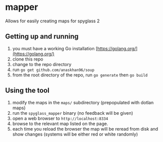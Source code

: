 # mapper
Allows for easily creating maps for spyglass 2

## Getting up and running
1. you must have a working Go installation [https://golang.org/](https://golang.org/)
2. clone this repo
3. change to the repo directory
4. run `go get github.com/anaskhan96/soup`
5. from the root directory of the repo, run `go generate` then `go build`


## Using the tool
1. modify the maps in the `maps/` subdirectory (prepopulated with dotlan maps)
2. run the `spyglass_mapper` binary (no feedback will be given)
3. open a web browser to `http://localhost:8334`
4. browse to the relevant map listed on the page.
5. each time you reload the browser the map will be reread from disk and show changes (systems will be either red or white randomly)
